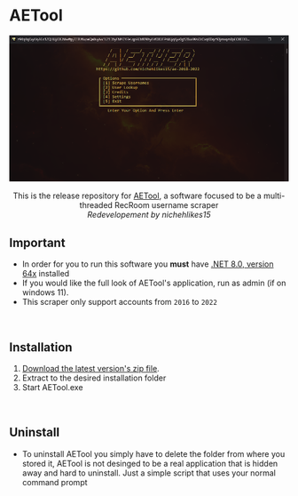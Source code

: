 # AETool


<p align=center>
  <a href="https://github.com/nichehlikes15">
    <img src="AETool_Preview" width=550/>
  </a>
</p>


<p align=center>This is the release repository for <a href="https://github.com/nichehlikes15/ae-2018-2022">AETool</a>, a software focused to be a multi-threaded RecRoom username scraper<br><i>Redevelopement by nichehlikes15</i></span>
<br>

## Important

- In order for you to run this software you **must** have [.NET 8.0, version 64x](https://dotnet.microsoft.com/en-us/download/dotnet/8.0) installed
- If you would like the full look of AETool's application, run as admin (if on windows 11).
- This scraper only support accounts from `2016` to `2022`
<br>

## Installation

1. [Download the latest version's zip file](https://github.com/nichehlikes15/ae-2018-2022/releases/tag/V1.1.1).
2. Extract to the desired installation folder
3. Start AETool.exe
<br>

## Uninstall
- To uninstall AETool you simply have to delete the folder from where you stored it, AETool is not desinged to be a real application that is hidden away and hard to uninstall. Just a simple script that uses your normal command prompt
